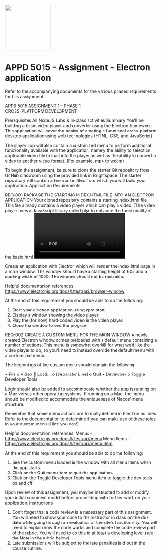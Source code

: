 <img width="150px" src="https://w0244079.github.io/nscc/nscc-jpeg.jpg" >

# APPD 5015 - Assignment - Electron application

Refer to the accompanying documents for the various phased requirements for this assignment.

APPD 5015                                                             ASSIGNMENT 1 – PHASE 1     
CROSS-PLATFORM DEVELOPMENT
			   
Prerequisites
All NodeJS Labs & In-class activities
Summary
You’ll be building a basic video player and converter using the Electron framework. This application will cover the basics of creating a functional cross-platform desktop application using web technologies (HTML, CSS, and JavaScript)

The player app will also contain a customized menu to perform additional functionality available with the application, namely the ability to select an applicable video file to load into the player as well as the ability to convert a video to another video format. (For example, mp4 to webm)

To begin the assignment, be sure to clone the starter Git repository from GitHub classroom using the provided link in Brightspace. The starter repository will contain a few starter files from which you will build your application.
Application Requirements

REQ-001	    PACKAGE THE STARTING INDEX.HTML FILE INTO AN ELECTRON APPLICATION
Your cloned repository contains a starting index.html file. This file already contains a video player which can play a video. (The video player uses a JavaScript library called plyr to enhance the functionality of the basic html <video> element. If you wish, you can learn more about it at https://plyr.io/)

Create an application with Electron which will render the index.html page in a main window. The window should have a starting height of 605 and a starting width of 1000. The window should not be resizable. 

Helpful documentation references:
https://www.electronjs.org/docs/latest/api/browser-window

At the end of this requirement you should be able to do the following:
1.	Start your electron application using npm start
2.	Display a window showing the video player.
3.	Play the (for now) hard-coded video in the video player.
4.	Close the window to end the program.

REQ-002	CREATE A CUSTOM MENU FOR THE MAIN WINDOW
A newly created Electron window comes preloaded with a default menu containing a number of actions. This menu is somewhat overkill for what we’d like the video player to do, so you’ll need to instead override the default menu with a customized menu.

The beginnings of the custom menu should contain the following:

•	File
    o	Video
        	Load…
    o	[Separator Line]
    o	Quit
•	Developer
    o	Toggle Developer Tools

Logic should also be added to accommodate whether the app is running on a Mac versus other operating systems. If running on a Mac, the menu should be modified to accommodate the uniqueness of Macos’ menu structure. 

Remember that some menu actions are formally defined in Electron as roles. Refer to the documentation to determine if you can make use of these roles in your custom menu (Hint: you can!)

Helpful documentation references:
Menus - https://www.electronjs.org/docs/latest/api/menu
Menu Items - https://www.electronjs.org/docs/latest/api/menu-item

At the end of this requirement you should be able to do the following:
1.	See the custom menu loaded in the window with all menu items when the app starts.
2.	Click on the Quit menu item to quit the application.
3.	Click on the Toggle Developer Tools menu item to toggle the dev tools on and off

Upon review of this assignment, you may be instructed to add or modify your initial document model before proceeding with further work on your application.
Instructions 

1.	Don’t forget that a code review is a necessary part of this assignment. You will need to show your code to the instructor in class on the due date while going through an evaluation of the site’s functionality. You will need to explain how the code works and complete the code review part of the rubric. You will need to do this to at least a developing level (see the Note in the rubric below).
2.	Late submissions will be subject to the late penalties laid out in the course outline. 

